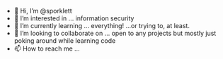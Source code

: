 - 👋 Hi, I’m @sporklett
- 👀 I’m interested in ... information security
- 🌱 I’m currently learning ... everything! ...or trying to, at least.
- 💞️ I’m looking to collaborate on ... open to any projects but mostly just poking around while learning code
- 📫 How to reach me ...

<!---
sporklett/sporklett is a ✨ special ✨ repository because its `README.md` (this file) appears on your GitHub profile.
You can click the Preview link to take a look at your changes.
--->

